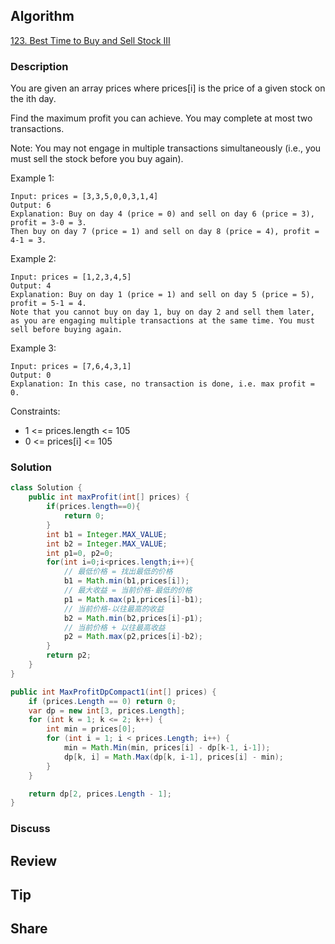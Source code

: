 ## Algorithm

[123. Best Time to Buy and Sell Stock III](https://leetcode.com/problems/best-time-to-buy-and-sell-stock-iii/)

### Description

You are given an array prices where prices[i] is the price of a given stock on the ith day.

Find the maximum profit you can achieve. You may complete at most two transactions.

Note: You may not engage in multiple transactions simultaneously (i.e., you must sell the stock before you buy again).


Example 1:

```
Input: prices = [3,3,5,0,0,3,1,4]
Output: 6
Explanation: Buy on day 4 (price = 0) and sell on day 6 (price = 3), profit = 3-0 = 3.
Then buy on day 7 (price = 1) and sell on day 8 (price = 4), profit = 4-1 = 3.
```

Example 2:

```
Input: prices = [1,2,3,4,5]
Output: 4
Explanation: Buy on day 1 (price = 1) and sell on day 5 (price = 5), profit = 5-1 = 4.
Note that you cannot buy on day 1, buy on day 2 and sell them later, as you are engaging multiple transactions at the same time. You must sell before buying again.
```

Example 3:

```
Input: prices = [7,6,4,3,1]
Output: 0
Explanation: In this case, no transaction is done, i.e. max profit = 0.
```

Constraints:

- 1 <= prices.length <= 105
- 0 <= prices[i] <= 105

### Solution

```java
class Solution {
    public int maxProfit(int[] prices) {
        if(prices.length==0){
            return 0;
        }
        int b1 = Integer.MAX_VALUE;
        int b2 = Integer.MAX_VALUE;
        int p1=0, p2=0;
        for(int i=0;i<prices.length;i++){
            // 最低价格 = 找出最低的价格
            b1 = Math.min(b1,prices[i]);
            // 最大收益 = 当前价格-最低的价格
            p1 = Math.max(p1,prices[i]-b1);
            // 当前价格-以往最高的收益
            b2 = Math.min(b2,prices[i]-p1);
            // 当前价格 + 以往最高收益
            p2 = Math.max(p2,prices[i]-b2);
        }
        return p2;
    }
}
```


```Java
public int MaxProfitDpCompact1(int[] prices) {
    if (prices.Length == 0) return 0;
    var dp = new int[3, prices.Length];
    for (int k = 1; k <= 2; k++) {
        int min = prices[0];
        for (int i = 1; i < prices.Length; i++) {
            min = Math.Min(min, prices[i] - dp[k-1, i-1]);
            dp[k, i] = Math.Max(dp[k, i-1], prices[i] - min);
        }
    }

    return dp[2, prices.Length - 1];
}
```

### Discuss

## Review


## Tip


## Share
